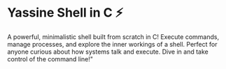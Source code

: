 # Yassine Shell in C ⚡  
A powerful, minimalistic shell built from scratch in C! Execute commands, manage processes, and explore the inner workings of a shell. Perfect for anyone curious about how systems talk and execute. Dive in and take control of the command line!"
